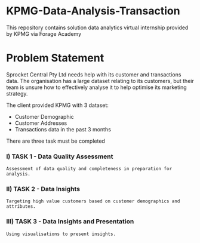 # KPMG-Data-Analysis-Transaction
This repository contains solution data analytics virtual internship provided by KPMG via Forage Academy

# Problem Statement 
Sprocket Central Pty Ltd needs help with its customer and transactions data. The organisation has a large dataset relating to its customers, but their team is unsure how to effectively analyse it to help optimise its marketing strategy.

The client provided KPMG with 3 dataset:
* Customer Demographic 
* Customer Addresses
* Transactions data in the past 3 months

 There are three  task must be completed
### I) TASK 1 - Data Quality Assessment
`Assessment of data quality and completeness in preparation for analysis.` 

### II) TASK 2 - Data Insights
`Targeting high value customers based on customer demographics and attributes. `

### III) TASK 3 - Data Insights and Presentation
 `Using visualisations to present insights.` 


